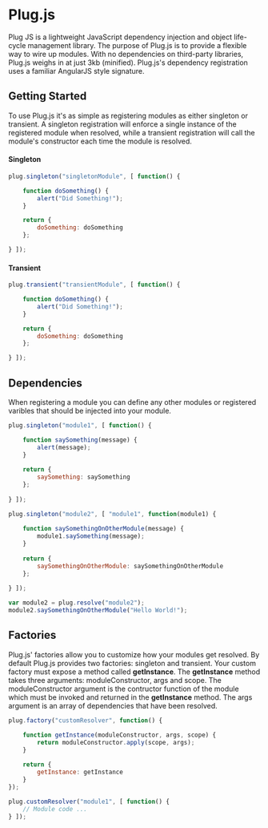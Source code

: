 # Plug.js

Plug JS is a lightweight JavaScript dependency injection and object life-cycle management library. The purpose of Plug.js is to provide a flexible way to wire up modules. With no dependencies on third-party libraries, Plug.js weighs in at just 3kb (minified). Plug.js's dependency registration uses a familiar AngularJS style signature.


## Getting Started

To use Plug.js it's as simple as registering modules as either singleton or transient. A singleton registration will enforce a single instance of the registered module when resolved, while a transient registration will call the module's constructor each time the module is resolved.

#### Singleton
```javascript
plug.singleton("singletonModule", [ function() {

    function doSomething() {
        alert("Did Something!");
    }

    return {
        doSomething: doSomething
    };

} ]);
```

#### Transient
```javascript
plug.transient("transientModule", [ function() {

    function doSomething() {
        alert("Did Something!");
    }

    return {
        doSomething: doSomething
    };

} ]);
```

## Dependencies
When registering a module you can define any other modules or registered varibles that should be injected into your module.

```javascript
plug.singleton("module1", [ function() { 

    function saySomething(message) {
        alert(message);
    }
    
    return {
        saySomething: saySomething
    };
    
} ]);

plug.singleton("module2", [ "module1", function(module1) {
    
    function saySomethingOnOtherModule(message) {
        module1.saySomething(message);
    }
    
    return {
        saySomethingOnOtherModule: saySomethingOnOtherModule
    };
    
} ]);

var module2 = plug.resolve("module2");
module2.saySomethingOnOtherModule("Hello World!");
```

## Factories
Plug.js' factories allow you to customize how your modules get resolved. By default Plug.js provides two factories: singleton and transient. Your custom factory must expose a method called **getInstance**. The **getInstance** method takes three arguments: moduleConstructor, args and scope. The moduleConstructor argument is the contructor function of the module which must be invoked and returned in the **getInstance** method. The args argument is an array of dependencies that have been resolved. 

```javascript
plug.factory("customResolver", function() {

    function getInstance(moduleConstructor, args, scope) {
        return moduleConstructor.apply(scope, args);
    }
    
    return {
        getInstance: getInstance
    }
});

plug.customResolver("module1", [ function() {
    // Module code ...
} ]);
```


